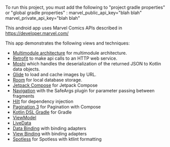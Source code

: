 To run this project, you must add the following to "project gradle properties" or "global gradle properties" :
marvel_public_api_key="blah blah"
marvel_private_api_key="blah blah"

This android app uses Marvel Comics APIs described in https://developer.marvel.com/

This app demonstrates the following views and techniques:

* [Multimodule architecture](https://developer.android.com/guide/navigation/navigation-multi-module) for multimodule architecture.
* [Retrofit](https://square.github.io/retrofit/) to make api calls to an HTTP web service.
* [Moshi](https://github.com/square/moshi) which handles the deserialization of the returned JSON to Kotlin data objects. 
* [Glide](https://bumptech.github.io/glide/) to load and cache images by URL.
* [Room](https://developer.android.com/training/data-storage/room) for local database storage.
* [Jetpack Compose](https://developer.android.com/jetpack/compose) for Jetpack Compose
* [Navigation](https://developer.android.com/topic/libraries/architecture/navigation/) with the SafeArgs plugin for parameter passing between fragments
* [Hilt](https://developer.android.com/training/dependency-injection/hilt-android) for dependency injection
* [Pagination 3](https://developer.android.com/reference/kotlin/androidx/paging/compose/package-summary) for Pagination with Compose
* [Kotlin DSL Gradle](https://docs.gradle.org/current/userguide/kotlin_dsl.html) for Gradle
* [ViewModel](https://developer.android.com/topic/libraries/architecture/viewmodel)
* [LiveData](https://developer.android.com/topic/libraries/architecture/livedata)
* [Data Binding](https://developer.android.com/topic/libraries/data-binding/) with binding adapters
* [View Binding](https://developer.android.com/topic/libraries/data-binding/) with binding adapters
* [Spotless](https://github.com/diffplug/spotless) for Spotless with ktlint formatting
